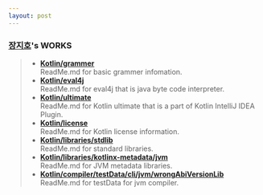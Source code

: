 ```yaml
---
layout: post
---
```


### [장지호](https://github.com/zyoa)'s WORKS 
> * **[Kotlin/grammer](https://github.com/18-1-SKKU-OSS/kotlin/tree/master/grammar)**  
ReadMe.md for basic grammer infomation.
> * **[Kotlin/eval4j](https://github.com/18-1-SKKU-OSS/kotlin/tree/master/eval4j)**  
ReadMe.md for eval4j that is java byte code interpreter.
> * **[Kotlin/ultimate](https://github.com/18-1-SKKU-OSS/kotlin/tree/master/ultimate)**  
ReadMe.md for Kotlin ultimate that is a part of Kotlin IntelliJ IDEA Plugin.
> * **[Kotlin/license](https://github.com/18-1-SKKU-OSS/kotlin/tree/master/license)**  
ReadMe.md for Kotlin license information.
> * **[Kotlin/libraries/stdlib](https://github.com/18-1-SKKU-OSS/kotlin/tree/master/libraries/stdlib)**  
ReadMe.md for standard libraries.
> * **[Kotlin/libraries/kotlinx-metadata/jvm](https://github.com/18-1-SKKU-OSS/kotlin/tree/master/libraries/kotlinx-metadata/jvm)**  
ReadMe.md for JVM metadata libraries.
> * **[Kotlin/compiler/testData/cli/jvm/wrongAbiVersionLib](https://github.com/18-1-SKKU-OSS/kotlin/tree/master/compiler/testData/cli/jvm/wrongAbiVersionLib)**  
ReadMe.md for testData for jvm compiler.
